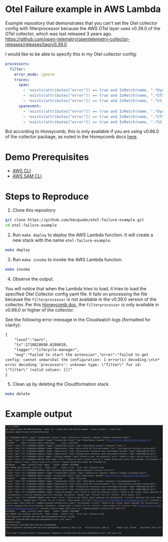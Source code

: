 # Otel Failure example in AWS Lambda

Example repository that demonstrates that you can't set the Otel collector config with filterprocessor because the AWS OTel layer uses v0.39.0 of the OTel collector, which was last released 3 years ago. https://github.com/open-telemetry/opentelemetry-collector-releases/releases/tag/v0.39.0

I would like to be able to specify this in my Otel collector config:

```yaml
processors:
  filter:
    error_mode: ignore
    traces:
      span:
        - 'exists(attributes["error"]) == true and IsMatch(name, ".*DynamoDB.*") == true'
        - 'exists(attributes["error"]) == true and IsMatch(name, ".*STS.*") == true'
        - 'exists(attributes["error"]) == true and IsMatch(name, ".*S3.*") == true'
      spanevent:
        - 'exists(attributes["error"]) == true and IsMatch(name, ".*DynamoDB.*") == true'
        - 'exists(attributes["error"]) == true and IsMatch(name, ".*STS.*") == true'
        - 'exists(attributes["error"]) == true and IsMatch(name, ".*S3.*") == true'
```

But according to Honeycomb, this is only available if you are using v0.66.0 of the collector package, as noted in the Honeycomb docs [here](https://docs.honeycomb.io/send-data/opentelemetry/collector/#filtering-span-events-and-other-data).

# Demo Prerequisites

- [AWS CLI](https://docs.aws.amazon.com/cli/latest/userguide/cli-configure-quickstart.html)
- [AWS SAM CLI](https://docs.aws.amazon.com/serverless-application-model/latest/developerguide/serverless-sam-cli-install.html)

# Steps to Reproduce

1. Clone this repository

```bash
git clone https://github.com/kmcquade/otel-failure-example.git
cd otel-failure-example
```

2. Run `make deploy` to deploy the AWS Lambda function. It will create a new stack with the name `otel-failure-example`.

```bash
make deploy
```

3. Run `make invoke` to invoke the AWS Lambda function.

```bash
make invoke
```

4. Observe the output. 

You will notice that when the Lambda tries to load, it tries to load the specified Otel Collector config yaml file. It fails on processing the file because the `filterprocessor` is not available in the v0.39.0 version of the collector. Per this [Honeycomb doc](https://docs.honeycomb.io/send-data/opentelemetry/collector/#filtering-span-events-and-other-data), the `filterprocessor` is only available in v0.66.0 or higher of the collector.

See the following error message in the Cloudwatch logs (formatted for clarity):

```
{
    "level":"warn",
    "ts":1718828698.6280038,
    "logger":"lifecycle.manager",
    "msg":"Failed to start the extension","error":"failed to get config: cannot unmarshal the configuration: 1 error(s) decoding:\n\n* error decoding 'processors': unknown type: \"filter\" for id: \"filter\" (valid values: [])"
}
```

5. Clean up by deleting the Cloudformation stack.

```bash
make delete
```

# Example output

![Example output](./example-response.png)